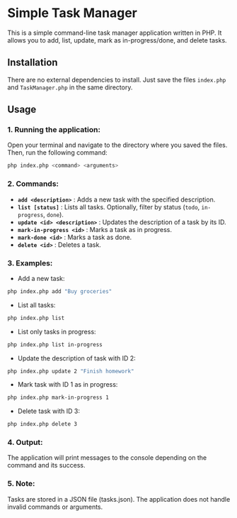 # Simple Task Manager

This is a simple command-line task manager application written in PHP. It allows you to add, list, update, mark as in-progress/done, and delete tasks.

## Installation

There are no external dependencies to install. Just save the files `index.php` and `TaskManager.php` in the same directory.

## Usage

### 1. Running the application:

Open your terminal and navigate to the directory where you saved the files. Then, run the following command:

```bash
php index.php <command> <arguments>
```

### 2. **Commands**:

- **`add <description>`** : Adds a new task with the specified description.
- **`list [status]`** : Lists all tasks. Optionally, filter by status (`todo`, `in-progress`, `done`).
- **`update <id> <description>`** : Updates the description of a task by its ID.
- **`mark-in-progress <id>`** : Marks a task as in progress.
- **`mark-done <id>`** : Marks a task as done.
- **`delete <id>`** : Deletes a task.

### 3. **Examples**:

- Add a new task:

```bash
php index.php add "Buy groceries"
```

- List all tasks:

```bash
php index.php list
```

- List only tasks in progress:

```bash
php index.php list in-progress
```

- Update the description of task with ID 2:

```bash
php index.php update 2 "Finish homework"
```

- Mark task with ID 1 as in progress:

```bash
php index.php mark-in-progress 1
```

- Delete task with ID 3:

```bash
php index.php delete 3
```

### 4. Output:

The application will print messages to the console depending on the command and its success.

### 5. Note:

Tasks are stored in a JSON file (tasks.json).
The application does not handle invalid commands or arguments.
